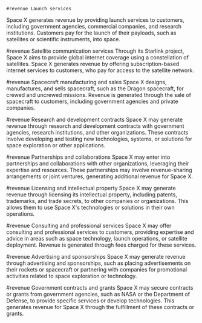     #revenue Launch services
Space X generates revenue by providing launch services to customers, including government agencies, commercial companies, and research institutions. Customers pay for the launch of their payloads, such as satellites or scientific instruments, into space.

#revenue Satellite communication services
Through its Starlink project, Space X aims to provide global internet coverage using a constellation of satellites. Space X generates revenue by offering subscription-based internet services to customers, who pay for access to the satellite network.

#revenue Spacecraft manufacturing and sales
Space X designs, manufactures, and sells spacecraft, such as the Dragon spacecraft, for crewed and uncrewed missions. Revenue is generated through the sale of spacecraft to customers, including government agencies and private companies.

#revenue Research and development contracts
Space X may generate revenue through research and development contracts with government agencies, research institutions, and other organizations. These contracts involve developing and testing new technologies, systems, or solutions for space exploration or other applications.

#revenue Partnerships and collaborations
Space X may enter into partnerships and collaborations with other organizations, leveraging their expertise and resources. These partnerships may involve revenue-sharing arrangements or joint ventures, generating additional revenue for Space X.

#revenue Licensing and intellectual property
Space X may generate revenue through licensing its intellectual property, including patents, trademarks, and trade secrets, to other companies or organizations. This allows them to use Space X's technologies or solutions in their own operations.

#revenue Consulting and professional services
Space X may offer consulting and professional services to customers, providing expertise and advice in areas such as space technology, launch operations, or satellite deployment. Revenue is generated through fees charged for these services.

#revenue Advertising and sponsorships
Space X may generate revenue through advertising and sponsorships, such as placing advertisements on their rockets or spacecraft or partnering with companies for promotional activities related to space exploration or technology.

#revenue Government contracts and grants
Space X may secure contracts or grants from government agencies, such as NASA or the Department of Defense, to provide specific services or develop technologies. This generates revenue for Space X through the fulfillment of these contracts or grants.

